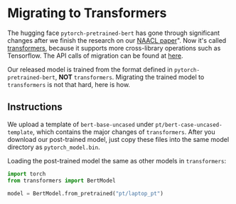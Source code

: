 # Migrating to Transformers
The hugging face `pytorch-pretrained-bert` has gone through significant changes after we finish the research on our [NAACL paper](https://www.aclweb.org/anthology/N19-1242.pdf)".
Now it's called [transformers](https://huggingface.co/transformers/), because it supports more cross-library operations such as Tensorflow.
The API calls of migration can be found at [here](https://huggingface.co/transformers/migration.html).

Our released model is trained from the format defined in `pytorch-pretrained-bert`, **NOT** `transformers`.
Migrating the trained model to `transformers` is not that hard, here is how.

## Instructions
We upload a template of `bert-base-uncased` under `pt/bert-case-uncased-template`, which contains the major changes of `transformers`.
After you download our post-trained model, just copy these files into the same model directory as `pytorch_model.bin`.

Loading the post-trained model the same as other models in `transformers`:

```python
import torch
from transformers import BertModel

model = BertModel.from_pretrained("pt/laptop_pt")

```
